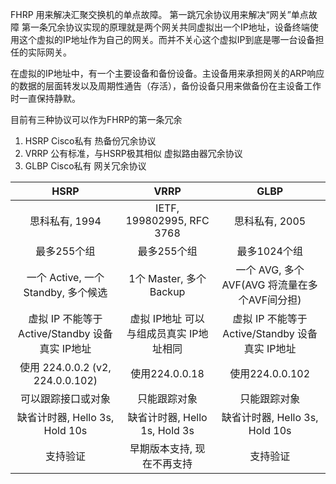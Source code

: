 FHRP 
用来解决汇聚交换机的单点故障。
第一跳冗余协议用来解决“网关”单点故障
第一条冗余协议实现的原理就是两个网关共同虚拟出一个IP地址，设备终端使用这个虚拟的IP地址作为自己的网关。而并不关心这个虚拟IP到底是哪一台设备担任的实际网关。

在虚拟的IP地址中，有一个主要设备和备份设备。主设备用来承担网关的ARP响应的数据的层面转发以及周期性通告（存活），备份设备只用来做备份在主设备工作时一直保持静默。

目前有三种协议可以作为FHRP的第一条冗余
1. HSRP Cisco私有 热备份冗余协议
2. VRRP 公有标准，与HSRP极其相似 虚拟路由器冗余协议
3. GLBP Cisco私有 网关冗余协议



|        HSRP        |      VRRP          |         GLBP       |
|:------------------:|:------------------:|:------------------:|
|思科私有, 1994|IETF, 199802995, RFC 3768|思科私有, 2005|
|最多255个组|最多255个组|最多1024个组|
|一个 Active, 一个 Standby, 多个候选|1个 Master, 多个 Backup|一个 AVG, 多个 AVF(AVG 将流量在多个AVF间分担)|
|虚拟 IP 不能等于 Active/Standby 设备真实 IP地址|虚拟 IP地址 可以与组成员真实 IP地址相同|虚拟 IP 不能等于 Active/Standby 设备真实 IP地址|
|使用 224.0.0.2 (v2, 224.0.0.102)|使用224.0.0.18|使用224.0.0.102|
|可以跟踪接口或对象|只能跟踪对象|只能跟踪对象|
|缺省计时器, Hello 3s, Hold 10s|缺省计时器, Hello 1s, Hold 3s|缺省计时器, Hello 3s, Hold 10s|
|支持验证|早期版本支持, 现在不再支持|支持验证|